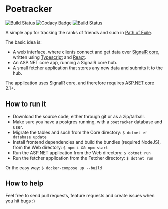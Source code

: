# Poetracker

[![Build Status](https://travis-ci.org/dhedegaard/poetracker.svg?branch=master)](https://travis-ci.org/dhedegaard/poetracker)
[![Codacy Badge](https://api.codacy.com/project/badge/Grade/3d78afbdef7f44669e34d79a2483a9eb)](https://www.codacy.com/app/dhedegaard/poetracker?utm_source=github.com&amp;utm_medium=referral&amp;utm_content=dhedegaard/poetracker&amp;utm_campaign=Badge_Grade)
[![Build Status](https://dev.azure.com/dhedegaard/personlig/_apis/build/status/dhedegaard.poetracker?branchName=master)](https://dev.azure.com/dhedegaard/personlig/_build/latest?definitionId=2?branchName=master)

A simple app for tracking the ranks of friends and such in [Path of Exile](https://www.pathofexile.com).

The basic idea is:

- A web interface, where clients connect and get data over [SignalR core](https://github.com/aspnet/SignalR), written using [Typescript](http://www.typescriptlang.org/) and [React](https://reactjs.org/).
- An ASP.NET core app, running a SignalR core hub.
- A small fetcher application that stores any new data and submits it to the hub.

The application uses SignalR core, and therefore requires [ASP.NET core](https://github.com/aspnet/Home) 2.1+.

## How to run it

- Download the source code, either through git or as a zip/tarball.
- Make sure you have a postgres running, with a `poetracker` database and user.
- Migrate the tables and such from the Core directory: `$ dotnet ef database update`
- Install frontend dependencies and build the bundles (required NodeJS), from the Web directory: `$ npm i && npm start`
- Run the ASP.NET application from the Web directory: `$ dotnet run`
- Run the fetcher application from the Fetcher directory: `$ dotnet run`

Or the easy way: `$ docker-compose up --build`

## How to help

Feel free to send pull requests, feature requests and create issues when you hit bugs :)
